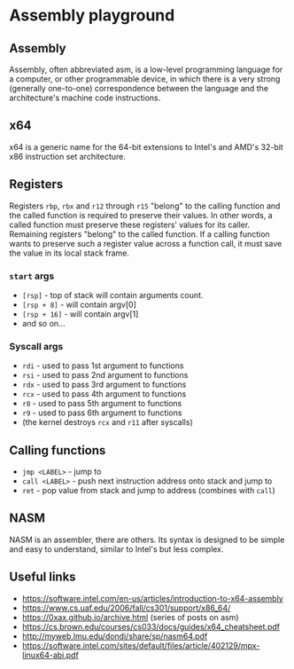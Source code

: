 # Assembly playground

## Assembly
Assembly, often abbreviated asm, is a low-level programming language for a computer, or other programmable device, in which there is a very strong (generally one-to-one) correspondence between the language and the architecture's machine code instructions.

## x64
x64 is a generic name for the 64-bit extensions to Intel's and AMD's 32-bit x86 instruction set architecture.

## Registers
Registers `rbp`, `rbx` and `r12` through `r15` "belong" to the calling function and the called function is required to preserve their values. In other words, a called function must preserve these registers’ values for its caller. Remaining registers "belong" to the called function. If a calling function wants to preserve such a register value across a function call, it must save the value in its local stack frame.

### `start` args
+ `[rsp]` - top of stack will contain arguments count.
+ `[rsp + 8]` - will contain argv[0]
+ `[rsp + 16]` - will contain argv[1]
+ and so on...

### Syscall args
+ `rdi` - used to pass 1st argument to functions
+ `rsi` - used to pass 2nd argument to functions
+ `rdx` - used to pass 3rd argument to functions
+ `rcx` - used to pass 4th argument to functions
+ `r8` - used to pass 5th argument to functions
+ `r9` - used to pass 6th argument to functions
+ (the kernel destroys `rcx` and `r11` after syscalls)

## Calling functions
+ `jmp <LABEL>` - jump to <LABEL>
+ `call <LABEL>` - push next instruction address onto stack and jump to <LABEL>
+ `ret` - pop value from stack and jump to address (combines with `call`)

## NASM
NASM is an assembler, there are others. Its syntax is designed to be simple and easy to understand, similar to Intel's but less complex.

## Useful links
+ https://software.intel.com/en-us/articles/introduction-to-x64-assembly
+ https://www.cs.uaf.edu/2006/fall/cs301/support/x86_64/
+ https://0xax.github.io/archive.html (series of posts on asm)
+ https://cs.brown.edu/courses/cs033/docs/guides/x64_cheatsheet.pdf
+ http://myweb.lmu.edu/dondi/share/sp/nasm64.pdf
+ https://software.intel.com/sites/default/files/article/402129/mpx-linux64-abi.pdf
